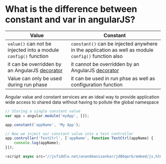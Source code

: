 # What is the difference between constant and var in angularJS?

| Value      | Constant | 
|------------|----------|
| ```value()``` can not be injected into a module ```config()``` function   | ```constant()``` can be injected anywhere in the application as well as module ```config()``` function also| 
| it can be overridden by an AngularJS [decorator](https://docs.angularjs.org/api/auto/service/$provide#decorator) | it cannot be overridden by an AngularJS [decorator](https://docs.angularjs.org/api/auto/service/$provide#decorator) |
| Value can only be used during run phase | it can be used in run phse as well as configuration function |

Angular value and constant services are an ideal way to provide application wide access to shared data without having to pollute the global namespace

```js
// Storing a single constant value
var app = angular.module('myApp', []);

app.constant('appName', 'My App');

// Now we inject our constant value into a test controller
app.controller('TestCtrl', ['appName', function TestCtrl(appName) {
    console.log(appName);
}]);
```

```js
<script async src="//jsfiddle.net/anandmanisankar/jd86qerb/embed/js,html,css,result/dark/"></script>
```
